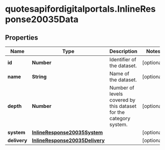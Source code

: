 # quotesapifordigitalportals.InlineResponse20035Data

## Properties

Name | Type | Description | Notes
------------ | ------------- | ------------- | -------------
**id** | **Number** | Identifier of the dataset. | [optional] 
**name** | **String** | Name of the dataset. | [optional] 
**depth** | **Number** | Number of levels covered by this dataset for the category system. | [optional] 
**system** | [**InlineResponse20035System**](InlineResponse20035System.md) |  | [optional] 
**delivery** | [**InlineResponse20035Delivery**](InlineResponse20035Delivery.md) |  | [optional] 


